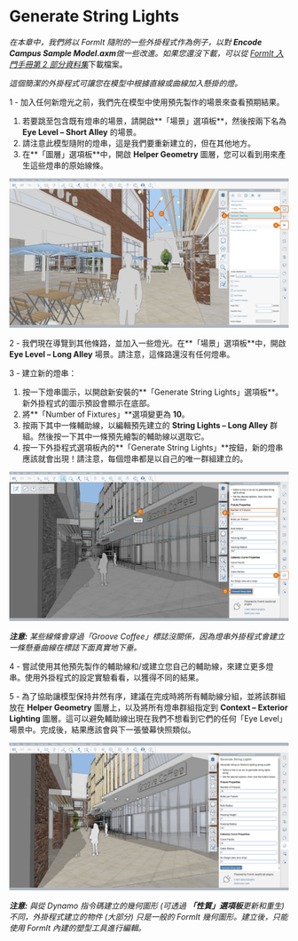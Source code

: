 # Generate String Lights

_在本章中，我們將以 FormIt 隨附的一些外掛程式作為例子，以對_ _**Encode Campus Sample Model.axm**做一些改進。如果您還沒下載，可以從_ [_FormIt 入門手冊第 2 部分資料集_](https://formit-help.s3.amazonaws.com/FormIt+Primer+Part+2+Datasets.zip)下載檔案。

_這個簡潔的外掛程式可讓您在模型中根據直線或曲線加入懸掛的燈。_

1 - 加入任何新燈光之前，我們先在模型中使用預先製作的場景來查看預期結果。

1. 若要跳至包含既有燈串的場景，請開啟**「場景」選項板**，然後按兩下名為 **Eye Level – Short Alley** 的場景。
2. 請注意此模型隨附的燈串，這是我們要重新建立的，但在其他地方。
3. 在**「圖層」選項板**中，開啟 **Helper Geometry** 圖層，您可以看到用來產生這些燈串的原始線條。

![](<../../.gitbook/assets/3 (10).png>)

2 - 我們現在導覽到其他條路，並加入一些燈光。在**「場景」選項板**中，開啟 **Eye Level – Long Alley** 場景。請注意，這條路還沒有任何燈串。

3 - 建立新的燈串：

1. 按一下燈串圖示，以開啟新安裝的**「Generate String Lights」選項板**。新外掛程式的圖示預設會顯示在底部。
2. 將**「Number of Fixtures」**選項變更為 **10**。
3. 按兩下其中一條輔助線，以編輯預先建立的 **String Lights – Long Alley** 群組。然後按一下其中一條預先繪製的輔助線以選取它。
4. 按一下外掛程式選項板內的**「Generate String Lights」**按鈕，新的燈串應該就會出現！請注意，每個燈串都是以自己的唯一群組建立的。

![](<../../.gitbook/assets/4 (6) (1).png>)

_**注意:**_ _某些線條會穿過「Groove Coffee」標誌沒關係，因為燈串外掛程式會建立一條懸垂曲線在標誌下面真實地下垂。_

4 - 嘗試使用其他預先製作的輔助線和/或建立您自己的輔助線，來建立更多燈串。使用外掛程式的設定實驗看看，以獲得不同的結果。

5 - 為了協助讓模型保持井然有序，建議在完成時將所有輔助線分組，並將該群組放在 **Helper Geometry** 圖層上，以及將所有燈串群組指定到 **Context – Exterior Lighting** 圖層。這可以避免輔助線出現在我們不想看到它們的任何「Eye Level」場景中。完成後，結果應該會與下一張螢幕快照類似。

![](<../../.gitbook/assets/5 (3) (1).png>)

_**注意:**_ _與從 Dynamo 指令碼建立的幾何圖形 (可透過_ _**「性質」選項板**更新和重生) 不同，外掛程式建立的物件 (大部分) 只是一般的 FormIt 幾何圖形。建立後，只能使用 FormIt 內建的塑型工具進行編輯。_
